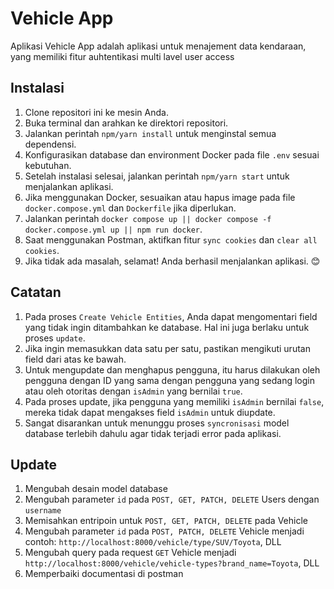 # Vehicle App

Aplikasi Vehicle App adalah aplikasi untuk menajement data kendaraan, yang memiliki fitur auhtentikasi multi lavel user access

## Instalasi

1. Clone repositori ini ke mesin Anda.
2. Buka terminal dan arahkan ke direktori repositori.
3. Jalankan perintah `npm/yarn install` untuk menginstal semua dependensi.
4. Konfigurasikan database dan environment Docker pada file `.env` sesuai kebutuhan.
5. Setelah instalasi selesai, jalankan perintah `npm/yarn start` untuk menjalankan aplikasi.
6. Jika menggunakan Docker, sesuaikan atau hapus image pada file `docker.compose.yml` dan `Dockerfile` jika diperlukan.
7. Jalankan perintah `docker compose up || docker compose -f docker.compose.yml up || npm run docker`.
8. Saat menggunakan Postman, aktifkan fitur `sync cookies` dan `clear all cookies`.
9. Jika tidak ada masalah, selamat! Anda berhasil menjalankan aplikasi. 😊

## Catatan
1. Pada proses `Create Vehicle Entities`, Anda dapat mengomentari field yang tidak ingin ditambahkan ke database. Hal ini juga berlaku untuk proses `update`.
2. Jika ingin memasukkan data satu per satu, pastikan mengikuti urutan field dari atas ke bawah.
3. Untuk mengupdate dan menghapus pengguna, itu harus dilakukan oleh pengguna dengan ID yang sama dengan pengguna yang sedang login atau oleh otoritas dengan `isAdmin` yang bernilai `true`.
4. Pada proses update, jika pengguna yang memiliki `isAdmin` bernilai `false`, mereka tidak dapat mengakses field `isAdmin` untuk diupdate.
5. Sangat disarankan untuk menunggu proses `syncronisasi` model database terlebih dahulu agar tidak terjadi error pada aplikasi.

## Update
1. Mengubah desain model database 
2. Mengubah parameter `id` pada `POST, GET, PATCH, DELETE` Users dengan `username`
3. Memisahkan entripoin untuk `POST, GET, PATCH, DELETE` pada Vehicle
4. Mengubah parameter `id` pada `POST, PATCH, DELETE` Vehicle menjadi contoh: `http://localhost:8000/vehicle/type/SUV/Toyota`, DLL
5. Mengubah query pada request `GET` Vehicle menjadi `http://localhost:8000/vehicle/vehicle-types?brand_name=Toyota`, DLL
6. Memperbaiki documentasi di postman
